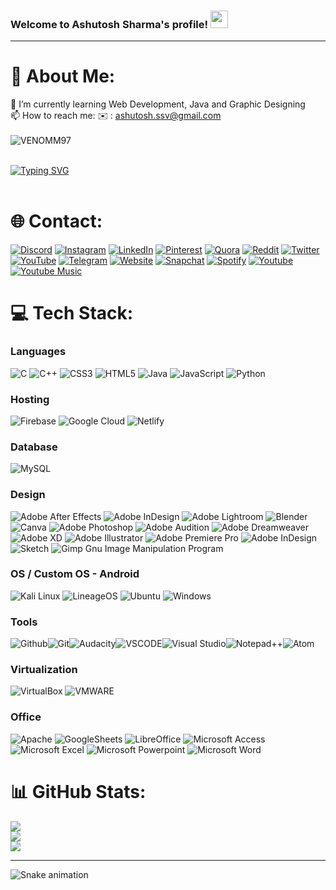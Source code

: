 ### Welcome to Ashutosh Sharma's profile! <img src="https://media.giphy.com/media/hvRJCLFzcasrR4ia7z/giphy.gif" width="28">

---

# 💫 About Me:
🌱 I’m currently learning Web Development, Java and Graphic Designing<br> 📫 How to reach me: ✉️ : ashutosh.ssv@gmail.com<br><br>
<img src="https://komarev.com/ghpvc/?username=venomm97&label=Profile%20views&color=0e75b6&style=for-the-badge" alt="VENOMM97" /><br><br>

[![Typing SVG](https://readme-typing-svg.herokuapp.com?font=Montserrat&size=28&duration=2000&lines=Web+Developer;Photographer;Videographer;Video+Editor;Music+Editor;Graphic+Designer)](https://git.io/typing-svg)<br><br>

# 🌐 Contact:
[![Discord](https://img.shields.io/badge/Discord-%237289DA.svg?style=for-the-badge&logo=discord&logoColor=white)](htttps://discord.gg/Mvuqupuecf) [![Instagram](https://img.shields.io/badge/Instagram-%23E4405F.svg?style=for-the-badge&logo=Instagram&logoColor=white)](https://instagram.com/shaayyrr) [![LinkedIn](https://img.shields.io/badge/LinkedIn-%230077B5.svg?style=for-the-badge&logo=linkedin&logoColor=white)](https://linkedin.com/in/ashutosh-sharma-106659113/) [![Pinterest](https://img.shields.io/badge/Pinterest-%23E60023.svg?style=for-the-badge&logo=Pinterest&logoColor=white)](https://pinterest.com/ashuuphotography/) [![Quora](https://img.shields.io/badge/Quora-%23B92B27.svg?style=for-the-badge&logo=Quora&logoColor=white)](https://www.quora.com/profile/Ashutosh-Sharma-675) [![Reddit](https://img.shields.io/badge/Reddit-%23FF4500.svg?style=for-the-badge&logo=Reddit&logoColor=white)](https://reddit.com/user/VENOMs97) [![Twitter](https://img.shields.io/badge/Twitter-%231DA1F2.svg?style=for-the-badge&logo=Twitter&logoColor=white)](https://twitter.com/shaayyrr) [![YouTube](https://img.shields.io/badge/YouTube-%23FF0000.svg?style=for-the-badge&logo=YouTube&logoColor=white)](https://youtube.com/c/UCDNiZwdkat5VqG5kUV89rkA) [![Telegram](https://img.shields.io/badge/Telegram-2CA5E0?style=for-the-badge&logo=telegram&logoColor=white)](https://t.me/ashutoshs97) [![Website](https://img.shields.io/badge/website-000000?style=for-the-badge&logo=About.me&logoColor=white)](https://ashutosharma.netlify.app/) [![Snapchat](https://img.shields.io/badge/Snapchat-FFFC00?style=for-the-badge&logo=snapchat&logoColor=white)](https://www.snapchat.com/add/shaayyrr) [![Spotify](https://img.shields.io/badge/Spotify-1ED760?&style=for-the-badge&logo=spotify&logoColor=white)](https://open.spotify.com/user/2uzmk7d661pli9cboh25eqqar?si=zNGik1tQSCOf6ykU0jBAFA&nd=1) [![Youtube](https://img.shields.io/badge/YouTube-FF0000?style=for-the-badge&logo=youtube&logoColor=white)](https://www.youtube.com/channel/UCDNiZwdkat5VqG5kUV89rkA) [![Youtube Music](https://img.shields.io/badge/YouTube_Music-FF0000?style=for-the-badge&logo=youtube-music&logoColor=white)](https://music.youtube.com/channel/UCDNiZwdkat5VqG5kUV89rkA)

# 💻 Tech Stack:

### Languages 
![C](https://img.shields.io/badge/c-%2300599C.svg?style=for-the-badge&logo=c&logoColor=white) ![C++](https://img.shields.io/badge/c++-%2300599C.svg?style=for-the-badge&logo=c%2B%2B&logoColor=white) ![CSS3](https://img.shields.io/badge/css3-%231572B6.svg?style=for-the-badge&logo=css3&logoColor=white) ![HTML5](https://img.shields.io/badge/html5-%23E34F26.svg?style=for-the-badge&logo=html5&logoColor=white) ![Java](https://img.shields.io/badge/java-%23ED8B00.svg?style=for-the-badge&logo=java&logoColor=white) ![JavaScript](https://img.shields.io/badge/javascript-%23323330.svg?style=for-the-badge&logo=javascript&logoColor=%23F7DF1E) ![Python](https://img.shields.io/badge/python-3670A0?style=for-the-badge&logo=python&logoColor=ffdd54) 


### Hosting
![Firebase](https://img.shields.io/badge/firebase-%23039BE5.svg?style=for-the-badge&logo=firebase) ![Google Cloud](https://img.shields.io/badge/Google%20Cloud-%234285F4.svg?style=for-the-badge&logo=google-cloud&logoColor=white) ![Netlify](https://img.shields.io/badge/netlify-%23000000.svg?style=for-the-badge&logo=netlify&logoColor=#00C7B7)

### Database
![MySQL](https://img.shields.io/badge/MySQL-005C84?style=for-the-badge&logo=mysql&logoColor=white)

### Design
![Adobe After Effects](https://img.shields.io/badge/Adobe%20After%20Effects-9999FF.svg?style=for-the-badge&logo=Adobe%20After%20Effects&logoColor=white) ![Adobe InDesign](https://img.shields.io/badge/Adobe%20InDesign-FF3366?style=for-the-badge&logo=Adobe%20InDesign&logoColor=white) ![Adobe Lightroom](https://img.shields.io/badge/Adobe%20Lightroom-31A8FF.svg?style=for-the-badge&logo=Adobe%20Lightroom&logoColor=white) ![Blender](https://img.shields.io/badge/blender-%23F5792A.svg?style=for-the-badge&logo=blender&logoColor=white) ![Canva](https://img.shields.io/badge/Canva-%2300C4CC.svg?style=for-the-badge&logo=Canva&logoColor=white) ![Adobe Photoshop](https://img.shields.io/badge/adobephotoshop-%2331A8FF.svg?style=for-the-badge&logo=adobephotoshop&logoColor=white) ![Adobe Audition](https://img.shields.io/badge/Adobe%20Audition-9999FF.svg?style=for-the-badge&logo=Adobe%20Audition&logoColor=white) ![Adobe Dreamweaver](https://img.shields.io/badge/Adobe%20Dreamweaver-FF61F6.svg?style=for-the-badge&logo=Adobe%20Dreamweaver&logoColor=white) ![Adobe XD](https://img.shields.io/badge/Adobe%20XD-470137?style=for-the-badge&logo=Adobe%20XD&logoColor=#FF61F6) ![Adobe Illustrator](https://img.shields.io/badge/adobeillustrator-%23FF9A00.svg?style=for-the-badge&logo=adobeillustrator&logoColor=white) ![Adobe Premiere Pro](https://img.shields.io/badge/Adobe%20Premiere%20Pro-9999FF.svg?style=for-the-badge&logo=Adobe%20Premiere%20Pro&logoColor=white) ![Adobe InDesign](https://img.shields.io/badge/Adobe%20InDesign-49021F?style=for-the-badge&logo=adobeindesign&logoColor=white) ![Sketch](https://img.shields.io/badge/Sketch-FFB387?style=for-the-badge&logo=sketch&logoColor=black) ![Gimp Gnu Image Manipulation Program](https://img.shields.io/badge/Gimp-657D8B?style=for-the-badge&logo=gimp&logoColor=FFFFFF)

### OS / Custom OS - Android
![Kali Linux](https://img.shields.io/badge/Kali_Linux-557C94?style=for-the-badge&logo=kali-linux&logoColor=white) ![LineageOS](https://img.shields.io/badge/lineageos-167C80?style=for-the-badge&logo=lineageos&logoColor=white) ![Ubuntu](https://img.shields.io/badge/Ubuntu-E95420?style=for-the-badge&logo=ubuntu&logoColor=white) ![Windows](https://img.shields.io/badge/Windows-0078D6?style=for-the-badge&logo=windows&logoColor=white)

### Tools
![Github](https://img.shields.io/badge/GitHub-100000?style=for-the-badge&logo=github&logoColor=white)![Git](https://img.shields.io/badge/GIT-E44C30?style=for-the-badge&logo=git&logoColor=white)![Audacity](https://img.shields.io/badge/Audacity-0000CC?style=for-the-badge&logo=audacity&logoColor=white)![VSCODE](https://img.shields.io/badge/VSCode-0078D4?style=for-the-badge&logo=visual%20studio%20code&logoColor=white)![Visual Studio](https://img.shields.io/badge/Visual_Studio-5C2D91?style=for-the-badge&logo=visual%20studio&logoColor=white)![Notepad++](https://img.shields.io/badge/Notepad++-90E59A.svg?style=for-the-badge&logo=notepad%2B%2B&logoColor=black)![Atom](https://img.shields.io/badge/Atom-66595C?style=for-the-badge&logo=Atom&logoColor=white)

### Virtualization 

![VirtualBox](https://img.shields.io/badge/VirtualBox-21416b?style=for-the-badge&logo=VirtualBox&logoColor=white) ![VMWARE](https://img.shields.io/badge/VMware-231f20?style=for-the-badge&logo=VMware&logoColor=white)

### Office
![Apache](https://img.shields.io/badge/Apache_OpenOffice-0E85CD?style=for-the-badge&logo=ApacheOpenOffice&logoColor=white) ![GoogleSheets](https://img.shields.io/badge/Google%20Sheets-34A853?style=for-the-badge&logo=google-sheets&logoColor=white) ![LibreOffice](https://img.shields.io/badge/LibreOffice-18A303?style=for-the-badge&logo=LibreOffice&logoColor=white) ![Microsoft Access](https://img.shields.io/badge/Microsoft_Access-A4373A?style=for-the-badge&logo=microsoft-access&logoColor=white) ![Microsoft Excel](https://img.shields.io/badge/Microsoft_Excel-217346?style=for-the-badge&logo=microsoft-excel&logoColor=white) ![Microsoft Powerpoint](https://img.shields.io/badge/Microsoft_PowerPoint-B7472A?style=for-the-badge&logo=microsoft-powerpoint&logoColor=white) ![Microsoft Word](https://img.shields.io/badge/Microsoft_Word-2B579A?style=for-the-badge&logo=microsoft-word&logoColor=white) 

# 📊 GitHub Stats:
![](https://github-readme-stats.vercel.app/api?username=venomm97&theme=dark&hide_border=true&include_all_commits=true&count_private=false)<br/>
![](https://github-readme-streak-stats.herokuapp.com/?user=venomm97&theme=dark&hide_border=true)<br/>
![](https://github-readme-stats.vercel.app/api/top-langs/?username=venomm97&theme=dark&hide_border=true&include_all_commits=true&count_private=false&layout=compact)

---

![Snake animation](https://github.com/carlosdancr/carlosdancr/blob/output/github-contribution-grid-snake.svg)
